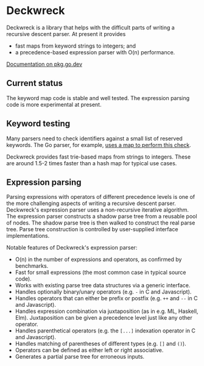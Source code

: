 # Deckwreck

Deckwreck is a library that helps with the difficult parts of writing a
recursive descent parser. At present it provides

* fast maps from keyword strings to integers; and
* a precedence-based expression parser with O(n) performance.

[Documentation on pkg.go.dev](https://pkg.go.dev/github.com/addrummond/deckwreck)

## Current status

The keyword map code is stable and well tested. The expression parsing code
is more experimental at present.

## Keyword testing

Many parsers need to check identifiers against a small list of reserved
keywords. The Go parser, for example, [uses a map to perform this
check](https://github.com/golang/go/blob/527ace0ffa81d59698d3a78ac3545de7295ea76b/src/go/token/token.go#L282).

Deckwreck provides fast trie-based maps from strings to integers. These are
around 1.5-2 times faster than a hash map for typical use cases.

## Expression parsing

Parsing expressions with operators of different precedence levels is one of the
more challenging aspects of writing a recursive descent parser. Deckwreck's
expression parser uses a non-recursive iterative algorithm. The expression
parser constructs a shadow parse tree from a reusable pool of nodes. The shadow
parse tree is then walked to construct the real parse tree. Parse tree
construction is controlled by user-supplied interface implementations.

Notable features of Deckwreck's expression parser:

* O(n) in the number of expressions and operators, as confirmed by benchmarks.
* Fast for small expressions (the most common case in typical source code).
* Works with existing parse tree data structures via a generic interface. 
* Handles optionally binary/unary operators (e.g. `-` in C and Javascript).
* Handles operators that can either be prefix or postfix (e.g. `++` and `--` in
  C and Javascript).
* Handles expression combination via juxtaposition (as in e.g. ML, Haskell,
  Elm). Juxtaposition can be given a precedence level just like any other
  operator.
* Handles parenthetical operators (e.g. the `[...]` indexation operator in C and
  Javascript).
* Handles matching of parentheses of different types (e.g. `[]` and `()`).
* Operators can be defined as either left or right associative.
* Generates a partial parse tree for erroneous inputs.
